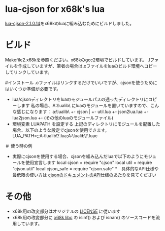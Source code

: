 # lua-cjson for x68k's lua
[lua-cjson-2.1.0.14](https://github.com/openresty/lua-cjson?tab=readme-ov-file)をx68kのluaに組み込むためにビルドしました。

# ビルド
Makefile2.x68kを参照ください。x68kのgcc2環境でビルドしています。
.lファイルを作成していますが、筆者の場合は.oファイルをluaのビルド環境へコピーしてリンクしています。

#インストール
.oファイルはリンクするだけでいいですが、cjsonを使うためにはいくつか準備が必要です。
* lua/cjsonディレクトリをluaのモジュールパスの通ったディレクトリにコピーします
 私の場合、A:\\lualib\\ にluaのモジュールを置いていますので、こんな感じになります：
 a:\\lualib\\
  +- cjson
  |    +- util.lua
  +- json2lua.lua
  +- lua2json.lua
  +- (その他のluaのモジュールファイル)
* 環境変素 LUAPATH を設定する
 上記のディレクトリにモジュールを配置した場合、以下のような設定でcjsonを使用できます。
 LUA_PATH=;;A:\\lualib\\?.lua;A:\\lualib\\?.luac

＃ 使う時の例
* 実際にcjsonを使用する場合、cjsonを組み込んだluaで以下のようにモジュールを使用宣言します
 local cjson = require "cjson"
 local util = require "cjson.util"
 local cjson_safe = require "cjson.safe"
*　具体的なAPI仕様や最低限の使い方は [cjsonのドキュメントのAPI仕様のあたり](https://github.com/openresty/lua-cjson/blob/master/manual.adoc)を見てください

# その他
* x68k用の改変部分はオリジナルの [LICENSE](https://github.com/openresty/lua-cjson/blob/master/LICENSE) に従います
* x68k用の改変部分に [x68k libc](http://retropc.net/x68000/software/develop/lib/libc1132a/) の isinf() および isnan() のソースコードを流用しています。

